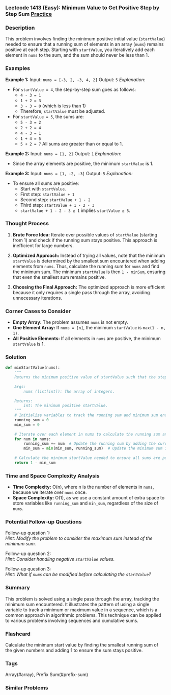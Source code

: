 ### Leetcode 1413 (Easy): Minimum Value to Get Positive Step by Step Sum [Practice](https://leetcode.com/problems/minimum-value-to-get-positive-step-by-step-sum)

### Description

This problem involves finding the minimum positive initial value (`startValue`) needed to ensure that a running sum of elements in an array (`nums`) remains positive at each step. Starting with `startValue`, you iteratively add each element in `nums` to the sum, and the sum should never be less than 1.

### Examples

**Example 1:**
Input: `nums = [-3, 2, -3, 4, 2]`
Output: `5`
*Explanation:*
- For `startValue = 4`, the step-by-step sum goes as follows: 
  - `4 - 3 = 1`
  - `1 + 2 = 3`
  - `3 - 3 = 0` (which is less than 1)
  - Therefore, `startValue` must be adjusted.
- For `startValue = 5`, the sums are: 
  - `5 - 3 = 2`
  - `2 + 2 = 4`
  - `4 - 3 = 1`
  - `1 + 4 = 5`
  - `5 + 2 = 7`
  All sums are greater than or equal to 1.

**Example 2:**
Input: `nums = [1, 2]`
Output: `1`
*Explanation:*
- Since the array elements are positive, the minimum `startValue` is 1.

**Example 3:**
Input: `nums = [1, -2, -3]`
Output: `5`
*Explanation:*
- To ensure all sums are positive: 
  - Start with `startValue`.
  - First step: `startValue + 1`
  - Second step: `startValue + 1 - 2`
  - Third step: `startValue + 1 - 2 - 3`
  - `startValue + 1 - 2 - 3 ≥ 1` implies `startValue ≥ 5`.

### Thought Process

1. **Brute Force Idea:** Iterate over possible values of `startValue` (starting from 1) and check if the running sum stays positive. This approach is inefficient for large numbers.

2. **Optimized Approach:** Instead of trying all values, note that the minimum `startValue` is determined by the smallest sum encountered when adding elements from `nums`. Thus, calculate the running sum for `nums` and find the minimum sum. The minimum `startValue` is then `1 - minSum`, ensuring that even the smallest sum remains positive.

3. **Choosing the Final Approach:** The optimized approach is more efficient because it only requires a single pass through the array, avoiding unnecessary iterations.

### Corner Cases to Consider

- **Empty Array:** The problem assumes `nums` is not empty.
- **One Element Array:** If `nums = [n]`, the minimum `startValue` is `max(1 - n, 1)`.
- **All Positive Elements:** If all elements in `nums` are positive, the minimum `startValue` is 1.

### Solution

```python
def minStartValue(nums):
    """
    Returns the minimum positive value of startValue such that the step-by-step sum is never less than 1.
    
    Args:
        nums (list[int]): The array of integers.
    
    Returns:
        int: The minimum positive startValue.
    """
    # Initialize variables to track the running sum and minimum sum encountered
    running_sum = 0  
    min_sum = 0
    
    # Iterate over each element in nums to calculate the running sum and find the minimum sum
    for num in nums:
        running_sum += num  # Update the running sum by adding the current element
        min_sum = min(min_sum, running_sum)  # Update the minimum sum if necessary
    
    # Calculate the minimum startValue needed to ensure all sums are positive
    return 1 - min_sum
```

### Time and Space Complexity Analysis

- **Time Complexity:** O(n), where n is the number of elements in `nums`, because we iterate over `nums` once.
- **Space Complexity:** O(1), as we use a constant amount of extra space to store variables like `running_sum` and `min_sum`, regardless of the size of `nums`.

### Potential Follow-up Questions

Follow-up question 1:  
  *Hint: Modify the problem to consider the maximum sum instead of the minimum sum.*

Follow-up question 2:  
  *Hint: Consider handling negative `startValue` values.*

Follow-up question 3:  
  *Hint: What if `nums` can be modified before calculating the `startValue`?*

### Summary

This problem is solved using a single pass through the array, tracking the minimum sum encountered. It illustrates the pattern of using a single variable to track a minimum or maximum value in a sequence, which is a common approach in algorithmic problems. This technique can be applied to various problems involving sequences and cumulative sums.


### Flashcard
Calculate the minimum start value by finding the smallest running sum of the given numbers and adding 1 to ensure the sum stays positive.

### Tags
Array(#array), Prefix Sum(#prefix-sum)

### Similar Problems
